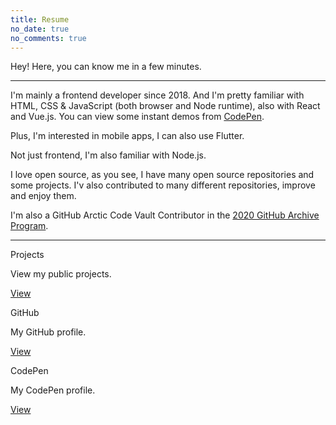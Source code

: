 ```yaml
---
title: Resume
no_date: true
no_comments: true
---
```


Hey! Here, you can know me in a few minutes.

---

I'm mainly a frontend developer since 2018. And I'm pretty familiar with HTML, CSS & JavaScript (both browser and Node runtime), also with React and Vue.js. You can view some instant demos from [CodePen](https://codepen.io/mrwillcom).

Plus, I'm interested in mobile apps, I can also use Flutter.

Not just frontend, I'm also familiar with Node.js.

I love open source, as you see, I have many open source repositories and some projects. I'v also contributed to many different repositories, improve and enjoy them.

I'm also a GitHub Arctic Code Vault Contributor in the [2020 GitHub Archive Program](https://archiveprogram.github.com/).

---

<div class="card-grid">
    <div class="card">
        <div class="content">
            <p class="title">Projects</p>
            <p class="description">View my public projects.</p>
        </div>
        <div class="actions">
            <div class="right">
                <a class="action-button-primary" href="/projects/">View</a>
            </div>
        </div>
    </div>
    <div class="card">
        <div class="content">
            <p class="title">GitHub</p>
            <p class="description">My GitHub profile.</p>
        </div>
        <div class="actions">
            <div class="right">
                <a class="action-button-primary" href="https://github.com/MrWillCom">View</a>
            </div>
        </div>
    </div>
    <div class="card">
        <div class="content">
            <p class="title">CodePen</p>
            <p class="description">My CodePen profile.</p>
        </div>
        <div class="actions">
            <div class="right">
                <a class="action-button-primary" href="https://codepen.io/mrwillcom">View</a>
            </div>
        </div>
    </div>
</div>

